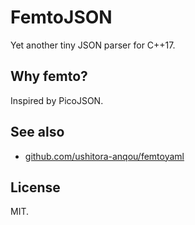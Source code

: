 # FemtoJSON

Yet another tiny JSON parser for C++17.

## Why femto?

Inspired by PicoJSON.

## See also

- [github.com/ushitora-anqou/femtoyaml](https://github.com/ushitora-anqou/femtoyaml)

## License

MIT.
